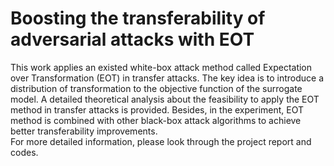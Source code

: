 # Boosting the transferability of adversarial attacks with EOT
This work applies an existed white-box attack method called Expectation over Transformation (EOT) in transfer attacks. The key idea is to
introduce a distribution of transformation to the objective function of the surrogate model. A detailed theoretical analysis about the feasibility
to apply the EOT method in transfer attacks is provided. Besides, in the experiment, EOT method is combined with other black-box attack algorithms to achieve better transferability improvements.  
For more detailed information, please look through the project report and codes.
